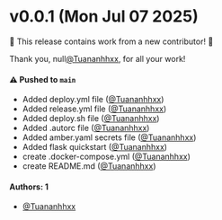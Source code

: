# v0.0.1 (Mon Jul 07 2025)

:tada: This release contains work from a new contributor! :tada:

Thank you, null[@Tuananhhxx](https://github.com/Tuananhhxx), for all your work!

#### ⚠️ Pushed to `main`

- Added deploy.yml file ([@Tuananhhxx](https://github.com/Tuananhhxx))
- Added release.yml file ([@Tuananhhxx](https://github.com/Tuananhhxx))
- Added deploy.sh file ([@Tuananhhxx](https://github.com/Tuananhhxx))
- Added .autorc file ([@Tuananhhxx](https://github.com/Tuananhhxx))
- Added amber.yaml secrets file ([@Tuananhhxx](https://github.com/Tuananhhxx))
- Added flask quickstart ([@Tuananhhxx](https://github.com/Tuananhhxx))
- create .docker-compose.yml ([@Tuananhhxx](https://github.com/Tuananhhxx))
- create README.md ([@Tuananhhxx](https://github.com/Tuananhhxx))

#### Authors: 1

- [@Tuananhhxx](https://github.com/Tuananhhxx)
